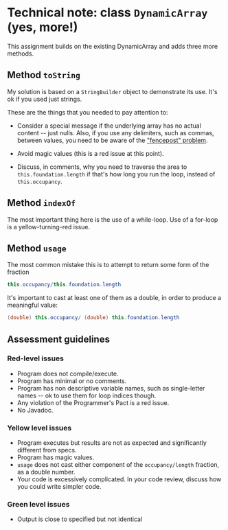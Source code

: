 # Technical note: class `DynamicArray` (yes, more!)

This assignment builds on the existing DynamicArray and adds three more methods.


## Method `toString`

My solution is based on a `StringBuilder` object to demonstrate its use. It's ok if you used just strings. 

These are the things that you needed to pay attention to:

* Consider a special message if the underlying array has no actual content -- just nulls. Also, if you use any delimiters, such as commas, between values, you need to be aware of the ["fencepost" problem](https://en.wikipedia.org/wiki/Off-by-one_error).

* Avoid magic values (this is a red issue at this point).

* Discuss, in comments, why you need to traverse the area to `this.foundation.length` if that's how long you run the loop, instead of `this.occupancy`.

## Method `indexOf`

The most important thing here is the use of a while-loop. Use of a for-loop is a yellow-turning-red issue.

## Method `usage`

The most common mistake this is to attempt to return some form of the fraction 
```java
this.occupancy/this.foundation.length
```
It's important to cast at least one of them as a double, in order to produce a meaningful value:
```java
(double) this.occupancy/ (double) this.foundation.length
```
## Assessment guidelines

### Red-level issues

* Program does not compile/execute.
* Program has minimal or no comments.
* Program has non descriptive variable names, such as single-letter names -- ok to use them for loop indices though.
* Any violation of the Programmer's Pact is a red issue.
* No Javadoc.

### Yellow level issues

* Program executes but results are not as expected and significantly different from specs.
* Program has magic values.
* `usage` does not cast either component of the `occupancy/length` fraction, as a double number.
* Your code is excessively complicated. In your code review, discuss how you could write simpler code.

### Green level issues

* Output is close to specified but not identical
